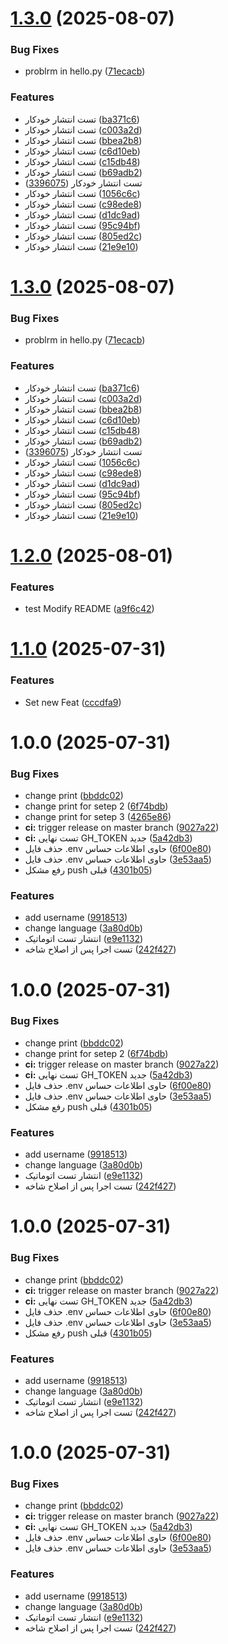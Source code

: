 # [1.3.0](https://github.com/sajadtaj/Semantic-Release-and-Act-Cli/compare/v1.2.0...v1.3.0) (2025-08-07)


### Bug Fixes

* problrm in hello.py ([71ecacb](https://github.com/sajadtaj/Semantic-Release-and-Act-Cli/commit/71ecacb870fb44e566f2fb88eb07b6c9b669e5b0))


### Features

* تست انتشار خودکار ([ba371c6](https://github.com/sajadtaj/Semantic-Release-and-Act-Cli/commit/ba371c6c3bfba364c6a599e03adf1109b2cac1c4))
* تست انتشار خودکار ([c003a2d](https://github.com/sajadtaj/Semantic-Release-and-Act-Cli/commit/c003a2d8f691680ed17f6e726b3fe4bce951a4c8))
* تست انتشار خودکار ([bbea2b8](https://github.com/sajadtaj/Semantic-Release-and-Act-Cli/commit/bbea2b81d5b7b01d41a177fc763d6e4902a1fa75))
* تست انتشار خودکار ([c6d10eb](https://github.com/sajadtaj/Semantic-Release-and-Act-Cli/commit/c6d10eb0b2641c9c96e8e95fb9cabccb3708beb1))
* تست انتشار خودکار ([c15db48](https://github.com/sajadtaj/Semantic-Release-and-Act-Cli/commit/c15db488c765462b712a713f7c877e3ecd98ab16))
* تست انتشار خودکار ([b69adb2](https://github.com/sajadtaj/Semantic-Release-and-Act-Cli/commit/b69adb29727680f35839cd3c4c3a54eb6b213d56))
* تست انتشار خودکار ([3396075](https://github.com/sajadtaj/Semantic-Release-and-Act-Cli/commit/3396075b29dd366d955a5965bc63955ccb2056b7))
* تست انتشار خودکار ([1056c6c](https://github.com/sajadtaj/Semantic-Release-and-Act-Cli/commit/1056c6c20df2fdebc7fe374e02986dc37d3df306))
* تست انتشار خودکار ([c98ede8](https://github.com/sajadtaj/Semantic-Release-and-Act-Cli/commit/c98ede8db483af85ce1b4e9ef85405d3800c5946))
* تست انتشار خودکار ([d1dc9ad](https://github.com/sajadtaj/Semantic-Release-and-Act-Cli/commit/d1dc9ad604f6bada70b9a2b618ffd1727ea745fc))
* تست انتشار خودکار ([95c94bf](https://github.com/sajadtaj/Semantic-Release-and-Act-Cli/commit/95c94bf6e8bb023697cc4a0dbebaa5630bad953e))
* تست انتشار خودکار ([805ed2c](https://github.com/sajadtaj/Semantic-Release-and-Act-Cli/commit/805ed2cd3711b07655b6e553ec4c87202befbd3e))
* تست انتشار خودکار ([21e9e10](https://github.com/sajadtaj/Semantic-Release-and-Act-Cli/commit/21e9e10836ac436fcac0f289d2357fc27f49b88a))

# [1.3.0](https://github.com/sajadtaj/Semantic-Release-and-Act-Cli/compare/v1.2.0...v1.3.0) (2025-08-07)


### Bug Fixes

* problrm in hello.py ([71ecacb](https://github.com/sajadtaj/Semantic-Release-and-Act-Cli/commit/71ecacb870fb44e566f2fb88eb07b6c9b669e5b0))


### Features

* تست انتشار خودکار ([ba371c6](https://github.com/sajadtaj/Semantic-Release-and-Act-Cli/commit/ba371c6c3bfba364c6a599e03adf1109b2cac1c4))
* تست انتشار خودکار ([c003a2d](https://github.com/sajadtaj/Semantic-Release-and-Act-Cli/commit/c003a2d8f691680ed17f6e726b3fe4bce951a4c8))
* تست انتشار خودکار ([bbea2b8](https://github.com/sajadtaj/Semantic-Release-and-Act-Cli/commit/bbea2b81d5b7b01d41a177fc763d6e4902a1fa75))
* تست انتشار خودکار ([c6d10eb](https://github.com/sajadtaj/Semantic-Release-and-Act-Cli/commit/c6d10eb0b2641c9c96e8e95fb9cabccb3708beb1))
* تست انتشار خودکار ([c15db48](https://github.com/sajadtaj/Semantic-Release-and-Act-Cli/commit/c15db488c765462b712a713f7c877e3ecd98ab16))
* تست انتشار خودکار ([b69adb2](https://github.com/sajadtaj/Semantic-Release-and-Act-Cli/commit/b69adb29727680f35839cd3c4c3a54eb6b213d56))
* تست انتشار خودکار ([3396075](https://github.com/sajadtaj/Semantic-Release-and-Act-Cli/commit/3396075b29dd366d955a5965bc63955ccb2056b7))
* تست انتشار خودکار ([1056c6c](https://github.com/sajadtaj/Semantic-Release-and-Act-Cli/commit/1056c6c20df2fdebc7fe374e02986dc37d3df306))
* تست انتشار خودکار ([c98ede8](https://github.com/sajadtaj/Semantic-Release-and-Act-Cli/commit/c98ede8db483af85ce1b4e9ef85405d3800c5946))
* تست انتشار خودکار ([d1dc9ad](https://github.com/sajadtaj/Semantic-Release-and-Act-Cli/commit/d1dc9ad604f6bada70b9a2b618ffd1727ea745fc))
* تست انتشار خودکار ([95c94bf](https://github.com/sajadtaj/Semantic-Release-and-Act-Cli/commit/95c94bf6e8bb023697cc4a0dbebaa5630bad953e))
* تست انتشار خودکار ([805ed2c](https://github.com/sajadtaj/Semantic-Release-and-Act-Cli/commit/805ed2cd3711b07655b6e553ec4c87202befbd3e))
* تست انتشار خودکار ([21e9e10](https://github.com/sajadtaj/Semantic-Release-and-Act-Cli/commit/21e9e10836ac436fcac0f289d2357fc27f49b88a))

# [1.2.0](https://github.com/sajadtaj/HelloWorld/compare/v1.1.0...v1.2.0) (2025-08-01)


### Features

* test  Modify README ([a9f6c42](https://github.com/sajadtaj/HelloWorld/commit/a9f6c42a3a77f217c61913509d26bc457f78e737))

# [1.1.0](https://github.com/sajadtaj/HelloWorld/compare/v1.0.0...v1.1.0) (2025-07-31)


### Features

* Set new Feat ([cccdfa9](https://github.com/sajadtaj/HelloWorld/commit/cccdfa9d3ee8683a850fbdd34f59da7ddb8659b8))

# 1.0.0 (2025-07-31)


### Bug Fixes

* change print ([bbddc02](https://github.com/sajadtaj/HelloWorld/commit/bbddc0241411d2e45eb7dd50696800cfd037a119))
* change print for setep 2 ([6f74bdb](https://github.com/sajadtaj/HelloWorld/commit/6f74bdb00311722fdc6eca85e65ef728c0158a04))
* change print for setep 3 ([4265e86](https://github.com/sajadtaj/HelloWorld/commit/4265e865055c0b11bd9a01bf20930513cf83a3e7))
* **ci:** trigger release on master branch ([9027a22](https://github.com/sajadtaj/HelloWorld/commit/9027a2279b85915feb95c60870523773f199a18c))
* **ci:** تست نهایی GH_TOKEN جدید ([5a42db3](https://github.com/sajadtaj/HelloWorld/commit/5a42db3df87177abaeedef98f3ab9c3f5e127e5f))
* حذف فایل .env حاوی اطلاعات حساس ([6f00e80](https://github.com/sajadtaj/HelloWorld/commit/6f00e8040d327835d599c7d036e4c57a6d2adfe9))
* حذف فایل .env حاوی اطلاعات حساس ([3e53aa5](https://github.com/sajadtaj/HelloWorld/commit/3e53aa5389d81a785afa425f967035274fd61256))
* رفع مشکل push قبلی ([4301b05](https://github.com/sajadtaj/HelloWorld/commit/4301b05ab2fd1847ffe3f36ff5991c8183823d02))


### Features

* add username ([9918513](https://github.com/sajadtaj/HelloWorld/commit/9918513762a3ad43a14b366594670e28a76680f9))
* change language ([3a80d0b](https://github.com/sajadtaj/HelloWorld/commit/3a80d0b626390ac7acaeb919708a8f0ce7d7ebe5))
* انتشار تست اتوماتیک ([e9e1132](https://github.com/sajadtaj/HelloWorld/commit/e9e11324a5e46db15c8b1cb970432ec026f4012e))
* تست اجرا پس از اصلاح شاخه ([242f427](https://github.com/sajadtaj/HelloWorld/commit/242f427a3f3605e8eaf2c90f0e96b0f2f8a20958))

# 1.0.0 (2025-07-31)


### Bug Fixes

* change print ([bbddc02](https://github.com/sajadtaj/HelloWorld/commit/bbddc0241411d2e45eb7dd50696800cfd037a119))
* change print for setep 2 ([6f74bdb](https://github.com/sajadtaj/HelloWorld/commit/6f74bdb00311722fdc6eca85e65ef728c0158a04))
* **ci:** trigger release on master branch ([9027a22](https://github.com/sajadtaj/HelloWorld/commit/9027a2279b85915feb95c60870523773f199a18c))
* **ci:** تست نهایی GH_TOKEN جدید ([5a42db3](https://github.com/sajadtaj/HelloWorld/commit/5a42db3df87177abaeedef98f3ab9c3f5e127e5f))
* حذف فایل .env حاوی اطلاعات حساس ([6f00e80](https://github.com/sajadtaj/HelloWorld/commit/6f00e8040d327835d599c7d036e4c57a6d2adfe9))
* حذف فایل .env حاوی اطلاعات حساس ([3e53aa5](https://github.com/sajadtaj/HelloWorld/commit/3e53aa5389d81a785afa425f967035274fd61256))
* رفع مشکل push قبلی ([4301b05](https://github.com/sajadtaj/HelloWorld/commit/4301b05ab2fd1847ffe3f36ff5991c8183823d02))


### Features

* add username ([9918513](https://github.com/sajadtaj/HelloWorld/commit/9918513762a3ad43a14b366594670e28a76680f9))
* change language ([3a80d0b](https://github.com/sajadtaj/HelloWorld/commit/3a80d0b626390ac7acaeb919708a8f0ce7d7ebe5))
* انتشار تست اتوماتیک ([e9e1132](https://github.com/sajadtaj/HelloWorld/commit/e9e11324a5e46db15c8b1cb970432ec026f4012e))
* تست اجرا پس از اصلاح شاخه ([242f427](https://github.com/sajadtaj/HelloWorld/commit/242f427a3f3605e8eaf2c90f0e96b0f2f8a20958))

# 1.0.0 (2025-07-31)


### Bug Fixes

* change print ([bbddc02](https://github.com/sajadtaj/HelloWorld/commit/bbddc0241411d2e45eb7dd50696800cfd037a119))
* **ci:** trigger release on master branch ([9027a22](https://github.com/sajadtaj/HelloWorld/commit/9027a2279b85915feb95c60870523773f199a18c))
* **ci:** تست نهایی GH_TOKEN جدید ([5a42db3](https://github.com/sajadtaj/HelloWorld/commit/5a42db3df87177abaeedef98f3ab9c3f5e127e5f))
* حذف فایل .env حاوی اطلاعات حساس ([6f00e80](https://github.com/sajadtaj/HelloWorld/commit/6f00e8040d327835d599c7d036e4c57a6d2adfe9))
* حذف فایل .env حاوی اطلاعات حساس ([3e53aa5](https://github.com/sajadtaj/HelloWorld/commit/3e53aa5389d81a785afa425f967035274fd61256))
* رفع مشکل push قبلی ([4301b05](https://github.com/sajadtaj/HelloWorld/commit/4301b05ab2fd1847ffe3f36ff5991c8183823d02))


### Features

* add username ([9918513](https://github.com/sajadtaj/HelloWorld/commit/9918513762a3ad43a14b366594670e28a76680f9))
* change language ([3a80d0b](https://github.com/sajadtaj/HelloWorld/commit/3a80d0b626390ac7acaeb919708a8f0ce7d7ebe5))
* انتشار تست اتوماتیک ([e9e1132](https://github.com/sajadtaj/HelloWorld/commit/e9e11324a5e46db15c8b1cb970432ec026f4012e))
* تست اجرا پس از اصلاح شاخه ([242f427](https://github.com/sajadtaj/HelloWorld/commit/242f427a3f3605e8eaf2c90f0e96b0f2f8a20958))

# 1.0.0 (2025-07-31)


### Bug Fixes

* change print ([bbddc02](https://github.com/sajadtaj/HelloWorld/commit/bbddc0241411d2e45eb7dd50696800cfd037a119))
* **ci:** trigger release on master branch ([9027a22](https://github.com/sajadtaj/HelloWorld/commit/9027a2279b85915feb95c60870523773f199a18c))
* **ci:** تست نهایی GH_TOKEN جدید ([5a42db3](https://github.com/sajadtaj/HelloWorld/commit/5a42db3df87177abaeedef98f3ab9c3f5e127e5f))
* حذف فایل .env حاوی اطلاعات حساس ([6f00e80](https://github.com/sajadtaj/HelloWorld/commit/6f00e8040d327835d599c7d036e4c57a6d2adfe9))
* حذف فایل .env حاوی اطلاعات حساس ([3e53aa5](https://github.com/sajadtaj/HelloWorld/commit/3e53aa5389d81a785afa425f967035274fd61256))


### Features

* add username ([9918513](https://github.com/sajadtaj/HelloWorld/commit/9918513762a3ad43a14b366594670e28a76680f9))
* change language ([3a80d0b](https://github.com/sajadtaj/HelloWorld/commit/3a80d0b626390ac7acaeb919708a8f0ce7d7ebe5))
* انتشار تست اتوماتیک ([e9e1132](https://github.com/sajadtaj/HelloWorld/commit/e9e11324a5e46db15c8b1cb970432ec026f4012e))
* تست اجرا پس از اصلاح شاخه ([242f427](https://github.com/sajadtaj/HelloWorld/commit/242f427a3f3605e8eaf2c90f0e96b0f2f8a20958))
